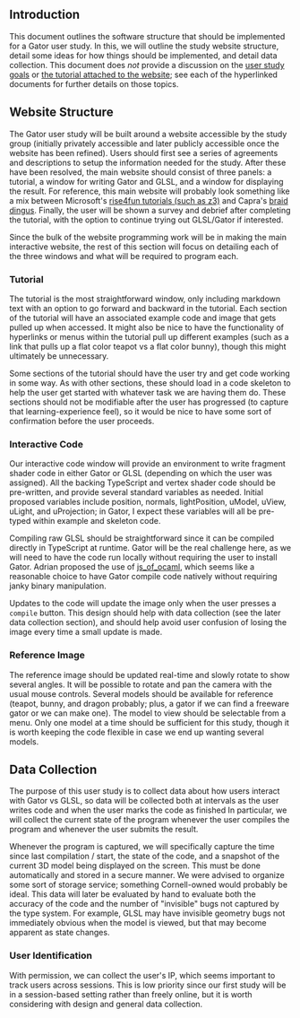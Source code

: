 ## Introduction

This document outlines the software structure that should be implemented for a Gator user study. In this, we will outline the study website structure, detail some ideas for how things should be implemented, and detail data collection. This document does _not_ provide a discussion on the [user study goals](https://github.com/cucapra/gator-study/blob/master/outline.md) or [the tutorial attached to the website](https://github.com/cucapra/gator-study/blob/master/tutorial.md); see each of the hyperlinked documents for further details on those topics.

## Website Structure

The Gator user study will be built around a website accessible by the study group (initially privately accessible and later publicly accessible once the website has been refined). Users should first see a series of agreements and descriptions to setup the information needed for the study. After these have been resolved, the main website should consist of three panels: a tutorial, a window for writing Gator and GLSL, and a window for displaying the result. For reference, this main website will probably look something like a mix between Microsoft's [rise4fun tutorials (such as z3)](https://rise4fun.com/Z3/tutorial/guide) and Capra's [braid dingus](https://capra.cs.cornell.edu/braid/dingus/). Finally, the user will be shown a survey and debrief after completing the tutorial, with the option to continue trying out GLSL/Gator if interested.

Since the bulk of the website programming work will be in making the main interactive website, the rest of this section will focus on detailing each of the three windows and what will be required to program each.

### Tutorial

The tutorial is the most straightforward window, only including markdown text with an option to go forward and backward in the tutorial. Each section of the tutorial will have an associated example code and image that gets pulled up when accessed. It might also be nice to have the functionality of hyperlinks or menus within the tutorial pull up different examples (such as a link that pulls up a flat color teapot vs a flat color bunny), though this might ultimately be unnecessary.

Some sections of the tutorial should have the user try and get code working in some way. As with other sections, these should load in a code skeleton to help the user get started with whatever task we are having them do. These sections should not be modifiable after the user has progressed (to capture that learning-experience feel), so it would be nice to have some sort of confirmation before the user proceeds.

### Interactive Code

Our interactive code window will provide an environment to write fragment shader code in either Gator or GLSL (depending on which the user was assigned).  All the backing TypeScript and vertex shader code should be pre-written, and provide several standard variables as needed. Initial proposed variables include position, normals, lightPosition, uModel, uView, uLight, and uProjection; in Gator, I expect these variables will all be pre-typed within example and skeleton code.

Compiling raw GLSL should be straightforward since it can be compiled directly in TypeScript at runtime.  Gator will be the real challenge here, as we will need to have the code run locally without requiring the user to install Gator.  Adrian proposed the use of [js_of_ocaml](https://github.com/ocsigen/js_of_ocaml), which seems like a reasonable choice to have Gator compile code natively without requiring janky binary manipulation.

Updates to the code will update the image only when the user presses a `compile` button.  This design should help with data collection (see the later data collection section), and should help avoid user confusion of losing the image every time a small update is made.

### Reference Image

The reference image should be updated real-time and slowly rotate to show several angles.  It will be possible to rotate and pan the camera with the usual mouse controls. Several models should be available for reference (teapot, bunny, and dragon probably; plus, a gator if we can find a freeware gator or we can make one).  The model to view should be selectable from a menu. Only one model at a time should be sufficient for this study, though it is worth keeping the code flexible in case we end up wanting several models.

## Data Collection

The purpose of this user study is to collect data about how users interact with Gator vs GLSL, so data will be collected both at intervals as the user writes code and when the user marks the code as finished  In particular, we will collect the current state of the program whenever the user compiles the program and whenever the user submits the result.  

Whenever the program is captured, we will specifically capture the time since last compilation / start, the state of the code, and a snapshot of the current 3D model being displayed on the screen.  This must be done automatically and stored in a secure manner. We were advised to organize some sort of storage service; something Cornell-owned would probably be ideal. This data will later be evaluated by hand to evaluate both the accuracy of the code and the number of "invisible" bugs not captured by the type system.  For example, GLSL may have invisible geometry bugs not immediately obvious when the model is viewed, but that may become apparent as state changes.

### User Identification

With permission, we can collect the user's IP, which seems important to track users across sessions.  This is low priority since our first study will be in a session-based setting rather than freely online, but it is worth considering with design and general data collection.